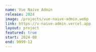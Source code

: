 ```yaml
---
name: Vue Naive Admin
release: 2024
image: /projects/vue-naive-admin.webp
link: https://v-naive-admin.vercel.app
layout: project
featured: true
start: 2024-08
end: 9999-12
---
```

